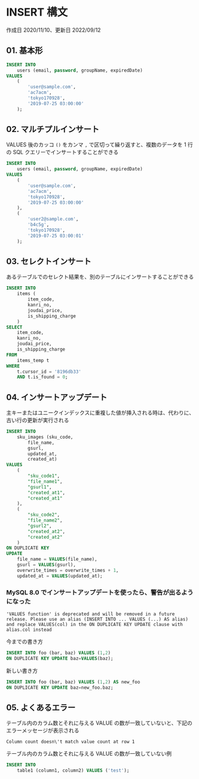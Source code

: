 # INSERT 構文

作成日 2020/11/10、更新日 2022/09/12

## 01. 基本形

```sql
INSERT INTO
    users (email, password, groupName, expiredDate)
VALUES
    (
        'user@sample.com',
        'ac7acm',
        'tokyo170928',
        '2019-07-25 03:00:00'
    );
```

## 02. マルチプルインサート

VALUES 後のカッコ `()` をカンマ `,` で区切って繰り返すと、複数のデータを 1 行の SQL クエリーでインサートすることができる

```sql
INSERT INTO
    users (email, password, groupName, expiredDate)
VALUES
    (
        'user@sample.com',
        'ac7acm',
        'tokyo170928',
        '2019-07-25 03:00:00'
    ),
    (
        'user2@sample.com',
        'b4c5g',
        'tokyo170928',
        '2019-07-25 03:00:01'
    );
```

## 03. セレクトインサート

あるテーブルでのセレクト結果を、別のテーブルにインサートすることができる

```sql
INSERT INTO
    items (
        item_code,
        kanri_no,
        joudai_price,
        is_shipping_charge
    )
SELECT
    item_code,
    kanri_no,
    joudai_price,
    is_shipping_charge
FROM
    items_temp t
WHERE
    t.cursor_id = '8196db33'
    AND t.is_found = 0;
```

## 04. インサートアップデート

主キーまたはユニークインデックスに重複した値が挿入される時は、代わりに、古い行の更新が実行される

```sql
INSERT INTO
    sku_images (sku_code,
        file_name,
        gsurl,
        updated_at,
        created_at)
VALUES
    (
        "sku_code1",
        "file_name1",
        "gsurl1",
        "created_at1",
        "created_at1"
    ),
    (
        "sku_code2",
        "file_name2",
        "gsurl2",
        "created_at2",
        "created_at2"
    )
ON DUPLICATE KEY
UPDATE
    file_name = VALUES(file_name),
    gsurl = VALUES(gsurl),
    overwrite_times = overwrite_times + 1,
    updated_at = VALUES(updated_at);
```

### MySQL 8.0 でインサートアップデートを使ったら、警告が出るようになった

```text
'VALUES function' is deprecated and will be removed in a future release. Please use an alias (INSERT INTO ... VALUES (...) AS alias) and replace VALUES(col) in the ON DUPLICATE KEY UPDATE clause with alias.col instead
```

今までの書き方

```sql
INSERT INTO foo (bar, baz) VALUES (1,2)
ON DUPLICATE KEY UPDATE baz=VALUES(baz);
```

新しい書き方

```sql
INSERT INTO foo (bar, baz) VALUES (1,2) AS new_foo
ON DUPLICATE KEY UPDATE baz=new_foo.baz;
```

## 05. よくあるエラー

テーブル内のカラム数とそれに与える VALUE の数が一致していないと、下記のエラーメッセージが表示される

```text
Column count doesn\'t match value count at row 1
```

テーブル内のカラム数とそれに与える VALUE の数が一致していない例

```sql
INSERT INTO
    table1 (column1, column2) VALUES ('test');
```
